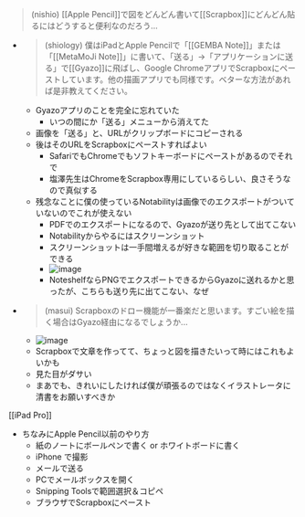 

> (nishio) [[Apple Pencil]]で図をどんどん書いて[[Scrapbox]]にどんどん貼るにはどうすると便利なのだろう…
- > (shiology) 僕はiPadとApple Pencilで「[[GEMBA Note]]」または「[[MetaMoJi Note]]」に書いて、「送る」→「アプリケーションに送る」で[[Gyazo]]に飛ばし、Google ChromeアプリでScrapboxにペーストしています。他の描画アプリでも同様です。ベターな方法があれば是非教えてください。
    - Gyazoアプリのことを完全に忘れていた
        - いつの間にか「送る」メニューから消えてた
    - 画像を「送る」と、URLがクリップボードにコピーされる
    - 後はそのURLをScrapboxにペーストすればよい
        - SafariでもChromeでもソフトキーボードにペーストがあるのでそれで
        - 塩澤先生はChromeをScrapbox専用にしているらしい、良さそうなので真似する
    - 残念なことに僕の使っているNotabilityは画像でのエクスポートがついていないのでこれが使えない
        - PDFでのエクスポートになるので、Gyazoが送り先として出てこない
        - Notabilityからやるにはスクリーンショット
        - スクリーンショットは一手間増えるが好きな範囲を切り取ることができる
        - ![image](https://gyazo.com/4684ce5895dd73e6ab47463c1c8a1ad0/thumb/1000)
        - NoteshelfならPNGでエクスポートできるからGyazoに送れるかと思ったが、こちらも送り先に出てこない、なぜ


- > (masui) Scrapboxのドロー機能が一番楽だと思います。すごい絵を描く場合はGyazo経由になるでしょうか...
    - ![image](https://gyazo.com/d056997ef80893378c2230a940ce06ef/thumb/1000)
    - Scrapboxで文章を作ってて、ちょっと図を描きたいって時にはこれもよいかも
    - 見た目がダサい
    - まあでも、きれいにしたければ僕が頑張るのではなくイラストレータに清書をお願いすべきか

[[iPad Pro]]

- ちなみにApple Pencil以前のやり方
    - 紙のノートにボールペンで書く or ホワイトボードに書く
    - iPhone で撮影
    - メールで送る
    - PCでメールボックスを開く
    - Snipping Toolsで範囲選択＆コピペ
    - ブラウザでScrapboxにペースト
